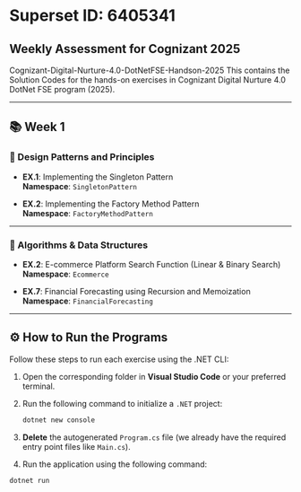# Superset ID: 6405341
## Weekly Assessment for Cognizant 2025

Cognizant-Digital-Nurture-4.0-DotNetFSE-Handson-2025
This contains the Solution Codes for the hands-on exercises in Cognizant Digital Nurture 4.0 DotNet FSE program (2025).

---

## 📚 Week 1

### 🔹 Design Patterns and Principles

- **EX.1**: Implementing the Singleton Pattern  
  **Namespace**: `SingletonPattern`

- **EX.2**: Implementing the Factory Method Pattern  
  **Namespace**: `FactoryMethodPattern`

---

### 🔹 Algorithms & Data Structures

- **EX.2**: E-commerce Platform Search Function (Linear & Binary Search)  
  **Namespace**: `Ecommerce`

- **EX.7**: Financial Forecasting using Recursion and Memoization  
  **Namespace**: `FinancialForecasting`

---

## ⚙️ How to Run the Programs

Follow these steps to run each exercise using the .NET CLI:

1. Open the corresponding folder in **Visual Studio Code** or your preferred terminal.
   
2. Run the following command to initialize a ```.NET``` project:
   ```bash
   dotnet new console

3.  **Delete** the autogenerated `Program.cs` file (we already have the required entry point files like `Main.cs`).

4.  Run the application using the following command:
   ```bash
   dotnet run
